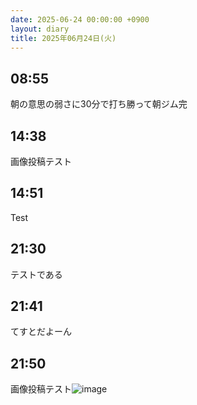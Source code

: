 ```yaml
---
date: 2025-06-24 00:00:00 +0900
layout: diary
title: 2025年06月24日(火)
---
```


## 08:55
朝の意思の弱さに30分で打ち勝って朝ジム完

## 14:38
画像投稿テスト

## 14:51
Test

## 21:30
テストである

## 21:41
てすとだよーん

## 21:50
画像投稿テスト![image](https://github.com/user-attachments/assets/87a69cd6-8e7e-40fe-a35a-7725ab2e69a8)
